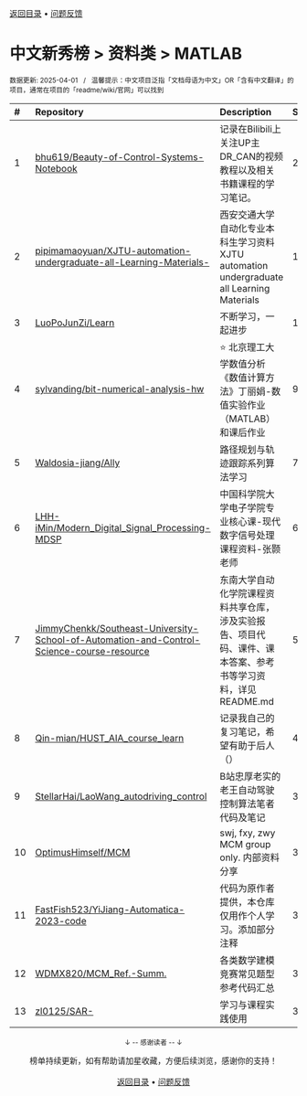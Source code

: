 <a href="https://gitee.com/GrowingGit/GitHub-Chinese-Top-Charts#github中文排行榜">返回目录</a> • <a href="/content/docs/feedback.md">问题反馈</a>

# 中文新秀榜 > 资料类 > MATLAB
<sub>数据更新: 2025-04-01&nbsp;&nbsp;&nbsp;/&nbsp;&nbsp;&nbsp;温馨提示：中文项目泛指「文档母语为中文」OR「含有中文翻译」的项目，通常在项目的「readme/wiki/官网」可以找到</sub>

|#|Repository|Description|Stars|Updated|Created|
|:-|:-|:-|:-|:-|:-|
|1|[bhu619/Beauty-of-Control-Systems-Notebook](https://github.com/bhu619/Beauty-of-Control-Systems-Notebook)|记录在Bilibili上关注UP主DR_CAN的视频教程以及相关书籍课程的学习笔记。|25|2024-12-22|2024-04-02|
|2|[pipimamaoyuan/XJTU-automation-undergraduate-all-Learning-Materials-](https://github.com/pipimamaoyuan/XJTU-automation-undergraduate-all-Learning-Materials-)|西安交通大学自动化专业本科生学习资料 XJTU automation undergraduate all Learning Materials|18|2025-01-07|2024-06-23|
|3|[LuoPoJunZi/Learn](https://github.com/LuoPoJunZi/Learn)|不断学习，一起进步|10|2024-12-22|2024-08-23|
|4|[sylvanding/bit-numerical-analysis-hw](https://github.com/sylvanding/bit-numerical-analysis-hw)|⭐️ 北京理工大学数值分析《数值计算方法》丁丽娟-数值实验作业（MATLAB）和课后作业|9|2024-12-04|2024-09-18|
|5|[Waldosia-jiang/Ally](https://github.com/Waldosia-jiang/Ally)|路径规划与轨迹跟踪系列算法学习|7|2025-02-27|2025-02-27|
|6|[LHH-iMin/Modern_Digital_Signal_Processing-MDSP](https://github.com/LHH-iMin/Modern_Digital_Signal_Processing-MDSP)|中国科学院大学电子学院专业核心课-现代数字信号处理课程资料-张颢老师|6|2025-03-16|2025-01-01|
|7|[JimmyChenkk/Southeast-University-School-of-Automation-and-Control-Science-course-resource](https://github.com/JimmyChenkk/Southeast-University-School-of-Automation-and-Control-Science-course-resource)|东南大学自动化学院课程资料共享仓库，涉及实验报告、项目代码、课件、课本答案、参考书等学习资料，详见README.md|5|2025-03-07|2025-02-22|
|8|[Qin-mian/HUST_AIA_course_learn](https://github.com/Qin-mian/HUST_AIA_course_learn)|记录我自己的复习笔记，希望有助于后人（）|4|2025-01-08|2024-11-02|
|9|[StellarHai/LaoWang_autodriving_control](https://github.com/StellarHai/LaoWang_autodriving_control)|B站忠厚老实的老王自动驾驶控制算法笔者代码及笔记|3|2025-02-05|2025-02-02|
|10|[OptimusHimself/MCM](https://github.com/OptimusHimself/MCM)|swj, fxy, zwy MCM group only. 内部资料分享|3|2025-01-27|2024-12-26|
|11|[FastFish523/YiJiang-Automatica-2023-code](https://github.com/FastFish523/YiJiang-Automatica-2023-code)|代码为原作者提供，本仓库仅用作个人学习。添加部分注释|3|2024-10-14|2024-10-14|
|12|[WDMX820/MCM_Ref.-Summ.](https://github.com/WDMX820/MCM_Ref.-Summ.)|各类数学建模竞赛常见题型参考代码汇总|3|2024-10-22|2024-10-07|
|13|[zl0125/SAR-](https://github.com/zl0125/SAR-)|学习与课程实践使用|3|2025-01-07|2024-09-09|

<div align="center">
    <p><sub>↓ -- 感谢读者 -- ↓</sub></p>
    榜单持续更新，如有帮助请加星收藏，方便后续浏览，感谢你的支持！
</div>

<br/>

<div align="center"><a href="https://gitee.com/GrowingGit/GitHub-Chinese-Top-Charts#github中文排行榜">返回目录</a> • <a href="/content/docs/feedback.md">问题反馈</a></div>
